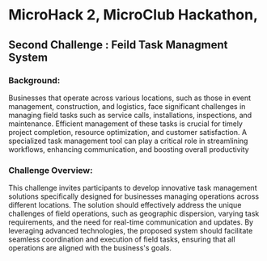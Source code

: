 # MicroHack 2, MicroClub Hackathon,

## Second Challenge : Feild Task Managment System

### Background:

Businesses that operate across various locations, such as
those in event management, construction, and logistics, face
significant challenges in managing field tasks such as service
calls, installations, inspections, and maintenance. Efficient
management of these tasks is crucial for timely project
completion, resource optimization, and customer
satisfaction. A specialized task management tool can play a
critical role in streamlining workflows, enhancing
communication, and boosting overall productivity

### Challenge Overview:

This challenge invites participants to develop innovative task
management solutions specifically designed for businesses
managing operations across different locations. The solution
should effectively address the unique challenges of field
operations, such as geographic dispersion, varying task
requirements, and the need for real-time communication
and updates. By leveraging advanced technologies, the
proposed system should facilitate seamless coordination
and execution of field tasks, ensuring that all operations are
aligned with the business's goals.
